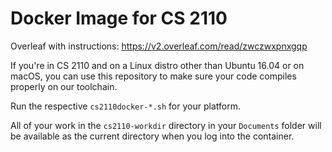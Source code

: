 Docker Image for CS 2110
========================

Overleaf with instructions: <https://v2.overleaf.com/read/zwczwxpnxgqp>

If you're in CS 2110 and on a Linux distro other than Ubuntu 16.04 or
on macOS, you can use this repository to make sure your code compiles
properly on our toolchain.

Run the respective `cs2110docker-*.sh` for your platform.

All of your work in the `cs2110-workdir` directory in your `Documents`
folder will be available as the current directory when you log into the
container.

[1]: https://docs.docker.com/install/
